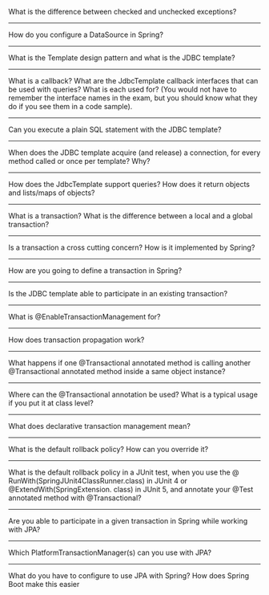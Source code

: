 
What is the difference between checked and unchecked exceptions?

----------

How do you configure a DataSource in Spring?

----------

What is the Template design pattern and what is the JDBC template?

----------

What is a callback? What are the JdbcTemplate callback interfaces that can be used with queries? What is each
used for? (You would not have to remember the interface names in the exam, but you should know what they
do if you see them in a code sample).

----------

Can you execute a plain SQL statement with the JDBC template?

----------

When does the JDBC template acquire (and release) a connection, for every method called or once per
template? Why?

----------

How does the JdbcTemplate support queries? How does it return objects and lists/maps of objects?

----------

What is a transaction? What is the difference between a local and a global transaction?

----------

Is a transaction a cross cutting concern? How is it implemented by Spring?

----------

How are you going to define a transaction in Spring?

----------

Is the JDBC template able to participate in an existing transaction?

----------

What is @EnableTransactionManagement for?

----------

How does transaction propagation work?

----------

What happens if one @Transactional annotated method is calling another @Transactional annotated method
inside a same object instance?

----------

Where can the @Transactional annotation be used? What is a typical usage if you put it at class level?

----------

What does declarative transaction management mean?

----------

What is the default rollback policy? How can you override it?

----------

What is the default rollback policy in a JUnit test, when you use the @
RunWith(SpringJUnit4ClassRunner.class) in JUnit 4 or @ExtendWith(SpringExtension. class) in JUnit 5, and
annotate your @Test annotated method with @Transactional?

----------

Are you able to participate in a given transaction in Spring while working with JPA?

----------

Which PlatformTransactionManager(s) can you use with JPA?

----------

What do you have to configure to use JPA with Spring? How does Spring Boot make this easier
